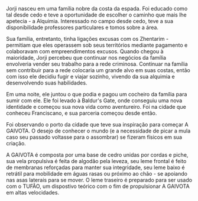 Jorji nasceu em uma família nobre da costa da espada. Foi educado como tal desde cedo e teve a oportunidade de escolher o caminho que mais lhe apetecia - a Alquimia. Interessado no campo desde cedo, teve a sua disponibilidade professores particulares e tomos sobre a área.

Sua família, entretanto, tinha ligações excusas com os Zhentarim - permitiam que eles operassem sob seus territórios mediante pagamento e colaboravam com empreendimentos excusos. Quando chegou à maioridade, Jorji percebeu que continuar nos negócios da família envolveria vender seu trabalho para a rede criminosa. Continuar na família sem contribuir para a rede colocaria um grande alvo em suas costas, então com isso ele decidiu fugir e viajar sozinho, vivendo da sua alquimia e desenvolvendo suas habilidades.

Em uma noite, ele juntou o que podia e pagou um cocheiro da família para sumir com ele. Ele foi levado à Baldur's Gate, onde conseguiu uma nova identidade e começou sua nova vida como aventureiro. Foi na cidade que conheceu Franciscano, e sua parceria começou desde então.

Foi observando o porto da cidade que teve sua inspiração para começar A GAIVOTA. O desejo de conhecer o mundo (e a necessidade de picar a mula caso seu passado voltasse para o assombrar) se fizeram físicos em sua criação.

A GAIVOTA é composta por uma base de cedro unidas por cordas e piche, sua vela propulsiva é feita de algodão pela leveza, seu leme frontal é feito de membranas reforçadas para manter sua integridade, seu leme baixo é retrátil para mobilidade em águas rasas ou próximo ao chão - se apoiando nas asas laterais para se mover. O leme traseiro é preparado para ser usado com o TUFÃO, um dispostivo teórico com o fim de propulsionar A GAIVOTA em altas velocidades.